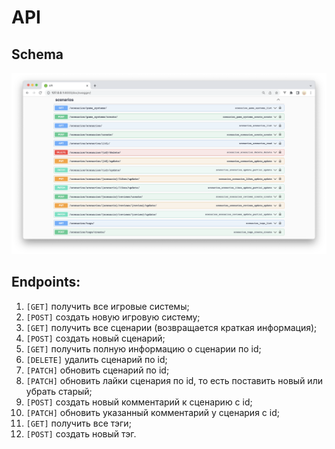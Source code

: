 # API
## Schema
![Schema](images/lab-3.png)
## Endpoints:
1. `[GET]` получить все игровые системы;
2. `[POST]` создать новую игровую систему;
3. `[GET]` получить все сценарии (возвращается краткая информация);
4. `[POST]` создать новый сценарий;
5. `[GET]` получить полную информацию о сценарии по id;
6. `[DELETE]` удалить сценарий по id;
7. `[PATCH]` обновить сценарий по id;
8. `[PATCH]` обновить лайки сценария по id, то есть поставить новый или убрать старый;
9. `[POST]` создать новый комментарий к сценарию с id;
10. `[PATCH]` обновить указанный комментарий у сценария с id;
11. `[GET]` получить все тэги;
12. `[POST]` создать новый тэг.